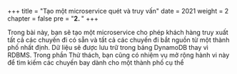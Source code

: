 +++
title = "Tạo một microservice quét và truy vấn"
date = 2021
weight = 2
chapter = false
pre = "<b>2. </b>"
+++

Trong bài này, bạn sẽ tạo một microservice cho phép khách hàng truy xuất tất cả các chuyến đi có sẵn và tất cả các chuyến đi bắt nguồn từ một thành phố nhất định. Dữ liệu sẽ được lưu trữ trong bảng DynamoDB thay vì RDBMS. Trong phần Thử thách, bạn cũng có nhiệm vụ mở rộng hành vi này để tìm kiếm các chuyến bay dành cho một thành phố cụ thể

